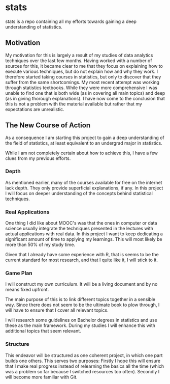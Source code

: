 # stats

stats is a repo containing all my efforts towards gaining a deep understanding
of statistics.

## Motivation

My motivation for this is largely a result of my studies of data analytics
techniques over the last few months. Having worked with a number of sources for
this, it became clear to me that they focus on explaining how to execute
various techniques, but do not explain how and why they work. I therefore
started taking courses in statistics, but only to discover that they suffer
from the same shortcomings. My most recent attempt was working through
statistics textbooks. While they were more comprehensive I was unable to find
one that is both wide (as in covering all main topics) and deep (as in giving
thorough explanations). I have now come to the conclusion that this is not a
problem with the material available but rather that my expectations are
unrealistic.

## The New Course of Action

As a consequence I am starting this project to gain a deep understanding of the
field of statistics, at least equivalent to an undergrad major in statistics.

While I am not completely certain about how to achieve this, I have a few clues
from my previous efforts.

### Depth

As mentioned earlier, many of the courses available for free on the internet
lack depth. They only provide superficial explanations, if any. In this project
I will focus on deeper understanding of the concepts behind statistical
techniques.

### Real Applications

One thing I did like about MOOC's was that the ones in computer or data science
usually integrate the techniques presented in the lectures with actual
applications with real data. In this project I want to keep dedicating a
significant amount of time to applying my learnings. This will most likely be
more than 50% of my study time.

Given that I already have some experience with R, that is seems to be the
current standard for most research, and that I quite like it, I will stick to
it.

### Game Plan

I will construct my own curriculum. It will be a living document and by no means
fixed upfront.

The main purpose of this is to link different topics together in a sensible way.
Since there does not seem to be the ultimate book to plow through, I will have
to ensure that I cover all relevant topics.

I will research some guidelines on Bachelor degrees in statistics and use these
as the main framework. During my studies I will enhance this with additional
topics that seem relevant.

### Structure

This endeavor will be structured as one coherent project, in which one part
builds one others. This serves two purposes: Firstly I hope this will ensure
that I make real progress instead of relearning the basics all the time (which
was a problem so far because I switched resources too often). Secondly I will
become more familiar with Git.
